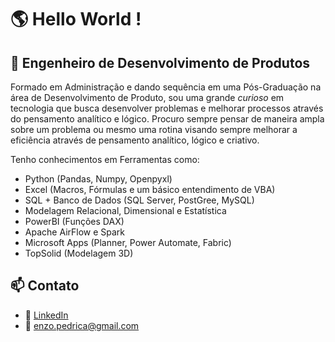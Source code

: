 # 🌎 Hello World !

## 🧠 Engenheiro de Desenvolvimento de Produtos
Formado em Administração e dando sequência em uma Pós-Graduação na área de Desenvolvimento de Produto, sou uma grande *curioso* em tecnologia que busca desenvolver problemas e melhorar processos através do pensamento analítico e lógico. Procuro sempre pensar de maneira ampla sobre um problema ou mesmo uma rotina visando sempre melhorar a eficiência através de pensamento analítico, lógico e criativo.

Tenho conhecimentos em Ferramentas como:
- Python (Pandas, Numpy, Openpyxl)
- Excel (Macros, Fórmulas e um básico entendimento de VBA)
- SQL + Banco de Dados (SQL Server, PostGree, MySQL)
- Modelagem Relacional, Dimensional e Estatística
- PowerBI (Funções DAX)
- Apache AirFlow e Spark
- Microsoft Apps (Planner, Power Automate, Fabric)
- TopSolid (Modelagem 3D)

## 📫 Contato
- 💼 [LinkedIn](https://www.linkedin.com/in/enzo-koyano-pedriça/)
- 📧 enzo.pedrica@gmail.com
